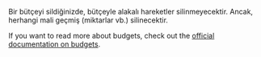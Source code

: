 Bir bütçeyi sildiğinizde, bütçeyle alakalı hareketler silinmeyecektir. Ancak, herhangi mali geçmiş (miktarlar vb.) silinecektir.

If you want to read more about budgets, check out the [official documentation on budgets](https://firefly-iii.readthedocs.io/en/latest/concepts/budgets.html).